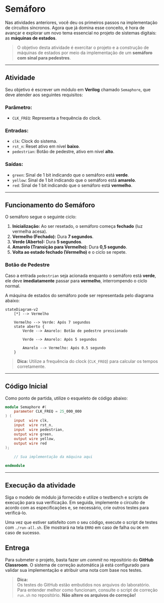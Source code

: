 # Semáforo  

Nas atividades anteriores, você deu os primeiros passos na implementação de circuitos síncronos. Agora que já domina esse conceito, é hora de avançar e explorar um novo tema essencial no projeto de sistemas digitais: as **máquinas de estados**.

> O objetivo desta atividade é exercitar o projeto e a construção de máquinas de estados por meio da implementação de um **semáforo com sinal para pedestres**.  

---

## Atividade  

Seu objetivo é escrever um módulo em **Verilog** chamado `Semaphore`, que deve atender aos seguintes requisitos:  

### **Parâmetro:**  
- `CLK_FREQ`: Representa a frequência do clock.  

### **Entradas:**  
- `clk`: Clock do sistema.  
- `rst_n`: Reset ativo em nível **baixo**.  
- `pedestrian`: Botão de pedestre, ativo em nível **alto**.  

### **Saídas:**  
- `green`: Sinal de 1 bit indicando que o semáforo está **verde**.  
- `yellow`: Sinal de 1 bit indicando que o semáforo está **amarelo**.  
- `red`: Sinal de 1 bit indicando que o semáforo está **vermelho**.  

---

## Funcionamento do Semáforo  

O semáforo segue o seguinte ciclo:  

1. **Inicialização:** Ao ser resetado, o semáforo começa **fechado** (luz vermelha acesa).  
2. **Vermelho (Fechado):** Dura **7 segundos**.  
3. **Verde (Aberto):** Dura **5 segundos**.  
4. **Amarelo (Transição para Vermelho):** Dura **0,5 segundo**.  
5. **Volta ao estado fechado (Vermelho)** e o ciclo se repete.  

### **Botão de Pedestre**  
Caso a entrada `pedestrian` seja acionada enquanto o semáforo está **verde**, ele deve **imediatamente** passar para **vermelho**, interrompendo o ciclo normal.  

A máquina de estados do semáforo pode ser representada pelo diagrama abaixo:  

```mermaid
stateDiagram-v2
    [*] --> Vermelho

    Vermelho --> Verde: Após 7 segundos
    state aberto {
        Verde --> Amarelo: Botão de pedestre pressionado

        Verde --> Amarelo: Após 5 segundos

        Amarelo --> Vermelho: Após 0.5 segundo
    }
```

> **Dica:** Utilize a frequência do clock (`CLK_FREQ`) para calcular os tempos corretamente.  

---

## Código Inicial  

Como ponto de partida, utilize o esqueleto de código abaixo:  

```verilog
module Semaphore #(
    parameter CLK_FREQ = 25_000_000
) (
    input  wire clk,
    input  wire rst_n,
    input  wire pedestrian,
    output wire green,
    output wire yellow,
    output wire red
);
    
    // Sua implementação da máquina aqui

endmodule
```

---

## Execução da atividade

Siga o modelo de módulo já fornecido e utilize o testbench e scripts de execução para sua verificação. Em seguida, implemente o circuito de acordo com as especificações e, se necessário, crie outros testes para verificá-lo.

Uma vez que estiver satisfeito com o seu código, execute o script de testes com `./run-all.sh`. Ele mostrará na tela `ERRO` em caso de falha ou `OK` em caso de sucesso.

## Entrega  

Para submeter o projeto, basta fazer um *commit* no repositório do **GitHub Classroom**. O sistema de correção automática já está configurado para validar sua implementação e atribuir uma nota com base nos testes.  

> **Dica:**  
Os testes do GitHub estão embutidos nos arquivos do laboratório. Para entender melhor como funcionam, consulte o script de correção `run.sh` no repositório. **Não altere os arquivos de correção!**  
